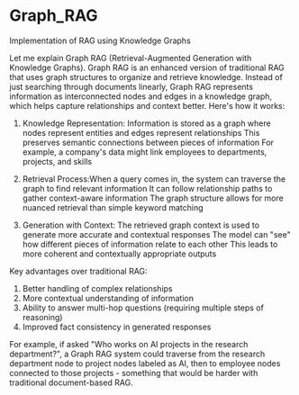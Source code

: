 # Graph_RAG
Implementation of RAG using Knowledge Graphs


Let me explain Graph RAG (Retrieval-Augmented Generation with Knowledge Graphs).
Graph RAG is an enhanced version of traditional RAG that uses graph structures to organize and retrieve knowledge. Instead of just searching through documents linearly, Graph RAG represents information as interconnected nodes and edges in a knowledge graph, which helps capture relationships and context better.
Here's how it works:

1. Knowledge Representation: Information is stored as a graph where nodes represent entities and edges represent relationships
This preserves semantic connections between pieces of information
For example, a company's data might link employees to departments, projects, and skills


2. Retrieval Process:When a query comes in, the system can traverse the graph to find relevant information
It can follow relationship paths to gather context-aware information
The graph structure allows for more nuanced retrieval than simple keyword matching


3. Generation with Context: The retrieved graph context is used to generate more accurate and contextual responses
The model can "see" how different pieces of information relate to each other
This leads to more coherent and contextually appropriate outputs

Key advantages over traditional RAG:

1. Better handling of complex relationships
2. More contextual understanding of information
3. Ability to answer multi-hop questions (requiring multiple steps of reasoning)
4. Improved fact consistency in generated responses

For example, if asked "Who works on AI projects in the research department?", a Graph RAG system could traverse from the research department node to project nodes labeled as AI, then to employee nodes connected to those projects - something that would be harder with traditional document-based RAG.
